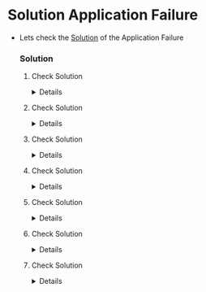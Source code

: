 # Solution Application Failure

  - Lets check the [Solution](https://kodekloud.com/courses/539883/lectures/13205964) of the Application Failure

    ### Solution

    1. Check Solution 

       <details>

        ```
         kubectl delete svc mysql -n alpha
        ```
        
        ```
         apiVersion: v1
         kind: Service
         metadata:
           name: mysql-service
           namespace: alpha
         spec:
           clusterIP: 10.110.6.201
           ports:
           - port: 3306
             protocol: TCP
             targetPort: 3306
           selector:
             name: mysql
           sessionAffinity: None
           type: ClusterIP
         status:
           loadBalancer: {}
        ```   
       </details>

    2. Check Solution

       <details>

        ```
        kubectl edit svc mysql-service -n beta
        ```
        ```
        apiVersion: v1
        kind: Service
        metadata:
          name: mysql-service
          namespace: beta
        spec:
          clusterIP: 10.110.6.201
          ports:
          - port: 3306
            protocol: TCP
            targetPort: 3306
          selector:
            name: mysql
          sessionAffinity: None
          type: ClusterIP
        status:
          loadBalancer: {}
        ```
       </details>

    3. Check Solution

       <details>

       ```
       kubectl edit svc mysql-service -n gamma
       Press Esc, then qolon(:)
       :%s/sql0001/mysql/
       ```
       </details>

    4. Check Solution

       <details>

        ```
        kubectl edit deployment.apps/webapp-mysql -n delta

        Change the DB_User to root

        :%s/sql-user/root

        - name: DB_User
          value: root
        ```
       </details>

    5. Check Solution

       <details>

        ```
        kubectl edit deployment.apps/webapp-mysql -n delta

        Change the DB_User to root

        :%s/sql-user/root

        - name: DB_User
          value: root
        ```
       </details>

    6. Check Solution

       <details>
 
        ```
        kubectl edit pod mysql -n epsilon

        Replace the DB_Password with Correct password as shown below, delete the pod and re-create it

        :%s/passwooooorrddd/paswrd
        ```
       </details>
    
    7. Check Solution

       <details>
 
        ```
        kubectl edit deployment.apps/webapp-mysql -n zeta

        Change the DB_User to root

        :%s/sql-user/root

        - name: DB_User
          value: root
        ```

        ```
        Replace the DB_Password with Correct password as shown below, delete the pod and re-create it

        kubectl edit pod mysql -n zeta

        :%s/passwooooorrddd/paswrd

        
        ```

        ```
        kubectl edit svc web-service -n zeta

        Change the nodePort from 30088 to 30081

        :%s/30088/30081
        ```
       </details>